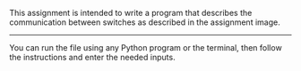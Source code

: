 This assignment is intended to write a program that describes the communication between switches as described in the assignment image.

---------------------------------------------------------------------------------

You can run the file using any Python program or the terminal, then follow the instructions and enter the needed inputs.